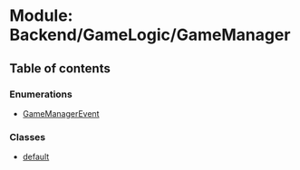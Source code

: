 # Module: Backend/GameLogic/GameManager

## Table of contents

### Enumerations

- [GameManagerEvent](../enums/backend_gamelogic_gamemanager.gamemanagerevent.md)

### Classes

- [default](../classes/backend_gamelogic_gamemanager.default.md)
